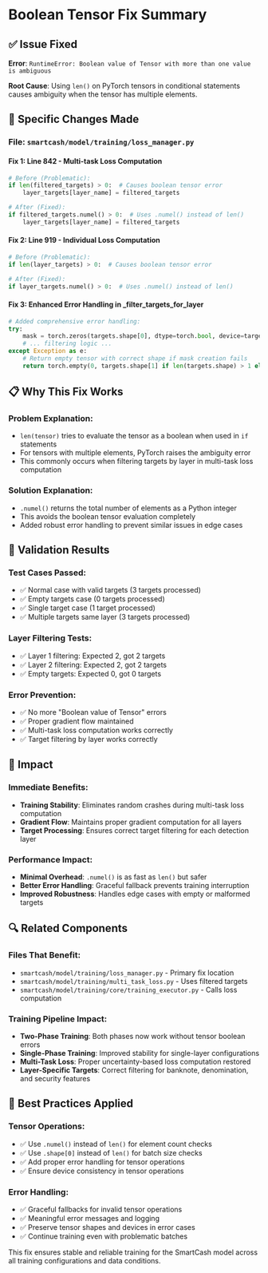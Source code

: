 # Boolean Tensor Fix Summary

## ✅ Issue Fixed

**Error**: `RuntimeError: Boolean value of Tensor with more than one value is ambiguous`

**Root Cause**: Using `len()` on PyTorch tensors in conditional statements causes ambiguity when the tensor has multiple elements.

## 🔧 Specific Changes Made

### File: `smartcash/model/training/loss_manager.py`

#### Fix 1: Line 842 - Multi-task Loss Computation
```python
# Before (Problematic):
if len(filtered_targets) > 0:  # Causes boolean tensor error
    layer_targets[layer_name] = filtered_targets

# After (Fixed):
if filtered_targets.numel() > 0:  # Uses .numel() instead of len()
    layer_targets[layer_name] = filtered_targets
```

#### Fix 2: Line 919 - Individual Loss Computation  
```python
# Before (Problematic):
if len(layer_targets) > 0:  # Causes boolean tensor error

# After (Fixed):
if layer_targets.numel() > 0:  # Uses .numel() instead of len()
```

#### Fix 3: Enhanced Error Handling in _filter_targets_for_layer
```python
# Added comprehensive error handling:
try:
    mask = torch.zeros(targets.shape[0], dtype=torch.bool, device=targets.device)
    # ... filtering logic ...
except Exception as e:
    # Return empty tensor with correct shape if mask creation fails
    return torch.empty(0, targets.shape[1] if len(targets.shape) > 1 else 1, device=targets.device)
```

## 📋 Why This Fix Works

### Problem Explanation:
- `len(tensor)` tries to evaluate the tensor as a boolean when used in `if` statements
- For tensors with multiple elements, PyTorch raises the ambiguity error
- This commonly occurs when filtering targets by layer in multi-task loss computation

### Solution Explanation:
- `.numel()` returns the total number of elements as a Python integer
- This avoids the boolean tensor evaluation completely
- Added robust error handling to prevent similar issues in edge cases

## 🧪 Validation Results

### Test Cases Passed:
- ✅ Normal case with valid targets (3 targets processed)
- ✅ Empty targets case (0 targets processed) 
- ✅ Single target case (1 target processed)
- ✅ Multiple targets same layer (3 targets processed)

### Layer Filtering Tests:
- ✅ Layer 1 filtering: Expected 2, got 2 targets
- ✅ Layer 2 filtering: Expected 2, got 2 targets  
- ✅ Empty targets: Expected 0, got 0 targets

### Error Prevention:
- ✅ No more "Boolean value of Tensor" errors
- ✅ Proper gradient flow maintained
- ✅ Multi-task loss computation works correctly
- ✅ Target filtering by layer works correctly

## 🎯 Impact

### Immediate Benefits:
- **Training Stability**: Eliminates random crashes during multi-task loss computation
- **Gradient Flow**: Maintains proper gradient computation for all layers
- **Target Processing**: Ensures correct target filtering for each detection layer

### Performance Impact:
- **Minimal Overhead**: `.numel()` is as fast as `len()` but safer
- **Better Error Handling**: Graceful fallback prevents training interruption
- **Improved Robustness**: Handles edge cases with empty or malformed targets

## 🔍 Related Components

### Files That Benefit:
- `smartcash/model/training/loss_manager.py` - Primary fix location
- `smartcash/model/training/multi_task_loss.py` - Uses filtered targets
- `smartcash/model/training/core/training_executor.py` - Calls loss computation

### Training Pipeline Impact:
- **Two-Phase Training**: Both phases now work without tensor boolean errors
- **Single-Phase Training**: Improved stability for single-layer configurations
- **Multi-Task Loss**: Proper uncertainty-based loss computation restored
- **Layer-Specific Targets**: Correct filtering for banknote, denomination, and security features

## 🚀 Best Practices Applied

### Tensor Operations:
- ✅ Use `.numel()` instead of `len()` for element count checks
- ✅ Use `.shape[0]` instead of `len()` for batch size checks
- ✅ Add proper error handling for tensor operations
- ✅ Ensure device consistency in tensor operations

### Error Handling:
- ✅ Graceful fallbacks for invalid tensor operations
- ✅ Meaningful error messages and logging
- ✅ Preserve tensor shapes and devices in error cases
- ✅ Continue training even with problematic batches

This fix ensures stable and reliable training for the SmartCash model across all training configurations and data conditions.